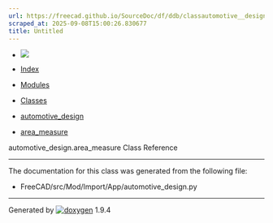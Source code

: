 ```yaml
---
url: https://freecad.github.io/SourceDoc/df/ddb/classautomotive__design_1_1area__measure.html
scraped_at: 2025-09-08T15:00:26.830677
title: Untitled
---
```


  * [ ![](https://www.freecad.org/svg/logo-freecad.svg) ](https://freecadweb.org "FreeCAD")
  * [Index](../../index.html "Index")
  * [Modules](../../modules.html "Modules list")
  * [Classes](../../annotated.html "Annotated list")

  * [automotive_design](../../d4/ddf/namespaceautomotive__design.html)
  * [area_measure](../../df/ddb/classautomotive__design_1_1area__measure.html)

automotive_design.area_measure Class Reference

* * *

The documentation for this class was generated from the following file:

  * FreeCAD/src/Mod/Import/App/automotive_design.py

* * *

Generated by
[![doxygen](../../doxygen.svg)](https://www.doxygen.org/index.html) 1.9.4

